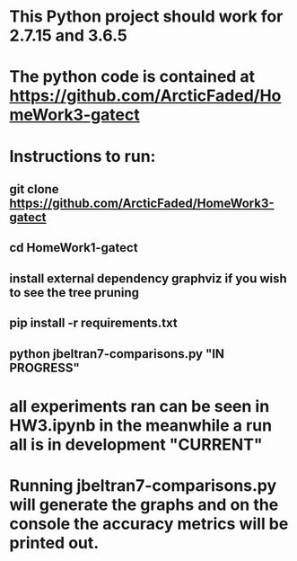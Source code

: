 # This Python project should work for 2.7.15 and 3.6.5

# The python code is contained at https://github.com/ArcticFaded/HomeWork3-gatect

# Instructions to run:

## git clone https://github.com/ArcticFaded/HomeWork3-gatect
## cd HomeWork1-gatect
## install external dependency graphviz if you wish to see the tree pruning
## pip install -r requirements.txt
## python jbeltran7-comparisons.py "IN PROGRESS"

# all experiments ran can be seen in HW3.ipynb in the meanwhile a run all is in development "CURRENT"

# Running jbeltran7-comparisons.py will generate the graphs and on the console the accuracy metrics will be printed out.
